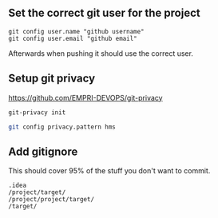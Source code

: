 ## Set the correct git user for the project
```
git config user.name "github username"
git config user.email "github email"
```
Afterwards when pushing it should use the correct user.

## Setup git privacy
https://github.com/EMPRI-DEVOPS/git-privacy
```bash
git-privacy init
```
```bash
git config privacy.pattern hms
```

## Add gitignore
This should cover 95% of the stuff you don't want to commit.
```
.idea
/project/target/
/project/project/target/
/target/
```